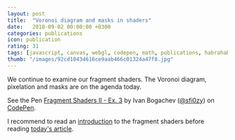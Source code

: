 ```yaml
---
layout: post
title:  "Voronoi diagram and masks in shaders"
date:   2018-09-02 00:00:00 +0300
categories: publications
icon: publication
rating: 31
tags: [javascript, canvas, webgl, codepen, math, publications, habrahabr]
thumb: "/images/92cd10434616ce9aab466c01324a47f8.jpg"
---
```


We continue to examine our fragment shaders. The Voronoi diagram, pixelation and masks are on the agenda today.


<p data-height="382" data-theme-id="light" data-slug-hash="VGmEYN" data-default-tab="result" data-user="sfi0zy" data-pen-title="Fragment Shaders II - Ex. 3" class="codepen">See the Pen <a href="https://codepen.io/sfi0zy/pen/VGmEYN/">Fragment Shaders II - Ex. 3</a> by Ivan Bogachev (<a href="https://codepen.io/sfi0zy">@sfi0zy</a>) on <a href="https://codepen.io">CodePen</a>.</p>
<script async src="https://static.codepen.io/assets/embed/ei.js"></script>


I recommend to read an <a href='https://sfi0zy.github.io/publications/introduction-to-shaders-programming'>introduction</a> to the fragment shaders before reading <a href='https://habr.com/post/421821/'>today's article</a>.
